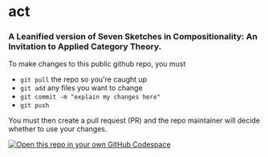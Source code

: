 # act
### A Leanified version of Seven Sketches in Compositionality: An Invitation to Applied Category Theory.

To make changes to this public github repo, you must
- `git pull` the repo so you're caught up
- `git add` any files you want to change
- `git commit -m "explain my changes here"`
- `git push`

You must then create a pull request (PR) and the repo maintainer will decide whether to use your changes.

[![Open this repo in your own GitHub Codespace](https://github.com/codespaces/badge.svg)](https://codespaces.new/shawn-mcadam/act)
